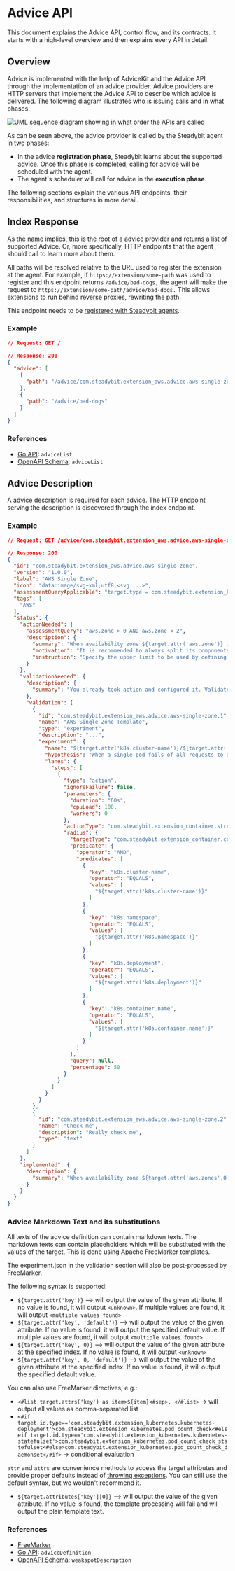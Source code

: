 # Advice API

This document explains the Advice API, control flow, and its contracts. It starts with a high-level overview
and then explains every API in detail.

## Overview

Advice is implemented with the help of AdviceKit and the Advice API through the implementation of an advice provider.
Advice providers are HTTP servers that implement the Advice API to describe which advice is delivered. The following
diagram illustrates who is issuing calls and in what phases.

![UML sequence diagram showing in what order the APIs are called](advice-flow.svg)

As can be seen above, the advice provider is called by the Steadybit agent in two phases:

- In the advice **registration phase**, Steadybit learns about the supported advice. Once this phase is completed, calling for advice will be scheduled with the agent.
- The agent's scheduler will call for advice in the **execution phase**.

The following sections explain the various API endpoints, their responsibilities, and structures in more detail.

## Index Response

As the name implies, this is the root of a advice provider and returns a list of supported Advice. Or,
more specifically, HTTP endpoints that the agent should call to learn more about them.

All paths will be resolved relative to the URL used to register the extension at the agent. For example, if `https://extension/some-path` was used to register and this endpoint returns `/advice/bad-dogs,` the agent will make the request to `https://extension/some-path/advice/bad-dogs.` This allows extensions to run behind reverse proxies, rewriting the path. 

This endpoint needs to be [registered with Steadybit agents](./advice-registration.md).

### Example

```json
// Request: GET /

// Response: 200
{
  "advice": [
    {
      "path": "/advice/com.steadybit.extension_aws.advice.aws-single-zone"
    },
    {
      "path": "/advice/bad-dogs"
    }
  ]
}
```

### References

- [Go API](https://github.com/steadybit/advice-kit/tree/main/go/advice_kit_api): `adviceList`
- [OpenAPI Schema](https://github.com/steadybit/advice-kit/tree/main/openapi): `adviceList`

## Advice Description

A advice description is required for each advice. The HTTP endpoint serving the description is discovered through the
index endpoint.

### Example

```json
// Request: GET /advice/com.steadybit.extension_aws.advice.aws-single-zone

// Response: 200
{
  "id": "com.steadybit.extension_aws.advice.aws-single-zone",
  "version": "1.0.0",
  "label": "AWS Single Zone",
  "icon": "data:image/svg+xml;utf8,<svg ...>",
  "assessmentQueryApplicable": "target.type = com.steadybit.extension_kubernetes.kubernetes-deployment",
  "tags": [
    "AWS"
  ],
  "status": {
    "actionNeeded": {
      "assessmentQuery": "aws.zone > 0 AND aws.zone < 2",
      "description": {
        "summary": "When availability zone ${target.attr('aws.zone')} is failing, your service ${target.attr('k8s.pod.name')} is not available.",
        "motivation": "It is recommended to always split its components into different zones so that in case of a failure of one.",
        "instruction": "Specify the upper limit to be used by defining the   limits   property in your kubernetes manifest: ```...```"
      }
    },
    "validationNeeded": {
      "description": {
        "summary": "You already took action and configured it. Validate your configuration via the experiment."
      },
      "validation": [
        {
          "id": "com.steadybit.extension_aws.advice.aws-single-zone.1",
          "name": "AWS Single Zone Template",
          "type": "experiment",
          "description": "...",
          "experiment": {
            "name": "${target.attr('k8s.cluster-name')}/${target.attr('k8s.deployment')} faultless redundancy during single pod failure",
            "hypothesis": "When a single pod fails of all requests to an endpoint are successful",
            "lanes": {
              "steps": [
                {
                  "type": "action",
                  "ignoreFailure": false,
                  "parameters": {
                    "duration": "60s",
                    "cpuLoad": 100,
                    "workers": 0
                  },
                  "actionType": "com.steadybit.extension_container.stress_cpu",
                  "radius": {
                    "targetType": "com.steadybit.extension_container.container",
                    "predicate": {
                      "operator": "AND",
                      "predicates": [
                        {
                          "key": "k8s.cluster-name",
                          "operator": "EQUALS",
                          "values": [
                            "${target.attr('k8s.cluster-name')}"
                          ]
                        },
                        {
                          "key": "k8s.namespace",
                          "operator": "EQUALS",
                          "values": [
                            "${target.attr('k8s.namespace')}"
                          ]
                        },
                        {
                          "key": "k8s.deployment",
                          "operator": "EQUALS",
                          "values": [
                            "${target.attr('k8s.deployment')}"
                          ]
                        },
                        {
                          "key": "k8s.container.name",
                          "operator": "EQUALS",
                          "values": [
                            "${target.attr('k8s.container.name')}"
                          ]
                        }
                      ]
                    },
                    "query": null,
                    "percentage": 50
                  }
                }
              ]
            }
          }
        },
        {
          "id": "com.steadybit.extension_aws.advice.aws-single-zone.2",
          "name": "Check me",
          "description": "Really check me",
          "type": "text"
        }
      ]
    },
    "implemented": {
      "description": {
        "summary": "When availability zone ${target.attr('aws.zones',0)} is failing, your service ${target.attr('k8s.pod.name')} is still available."
      }
    }
  }
}
```

### Advice Markdown Text and its substitutions

All texts of the advice definition can contain markdown texts. The markdown texts can contain placeholders which will be
substituted with the values of the target. This is done using Apache FreeMarker templates.

The experiment.json in the validation section will also be post-processed by FreeMarker.

The following syntax is supported:
* `${target.attr('key')}` --> will output the value of the given attribute. If no value is found, it will output `<unknown>`. If multiple values are found, it will output `<multiple values found>`
* `${target.attr('key', 'default')}` --> will output the value of the given attribute. If no value is found, it will output the specified default value. If multiple values are found, it will output `<multiple values found>`
* `${target.attr('key', 0)}` --> will output the value of the given attribute at the specified index. If no value is found, it will output `<unknown>`
* `${target.attr('key', 0, 'default')}` --> will output the value of the given attribute at the specified index. If no value is found, it will output the specified default value.

You can also use FreeMarker directives, e.g.:
* `<#list target.attrs('key') as item>${item}<#sep>, </#list>` -> will output all values as comma-separated list
* `<#if target.id.type=='com.steadybit.extension_kubernetes.kubernetes-deployment'>com.steadybit.extension_kubernetes.pod_count_check<#elseif target.id.type=='com.steadybit.extension_kubernetes.kubernetes-statefulset'>com.steadybit.extension_kubernetes.pod_count_check_statefulset<#else>com.steadybit.extension_kubernetes.pod_count_check_daemonset</#if>` -> conditional evaluation

`attr` and `attrs` are convenience methods to access the target attributes and provide proper defaults instead of [throwing exceptions](https://freemarker.apache.org/docs/app_faq.html#faq_picky_about_missing_vars). You can still use the default syntax, but we wouldn't recommend it.
* `${target.attributes['key'][0]}` --> will output the value of the given attribute. If no value is found, the template processing will fail and wil output the plain template text. 

### References

- [FreeMarker](https://freemarker.apache.org/docs/index.html)
- [Go API](https://github.com/steadybit/advice-kit/tree/main/go/advice_kit_api): `adviceDefinition`
- [OpenAPI Schema](https://github.com/steadybit/advice-kit/tree/main/openapi): `weakspotDescription`

